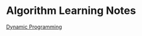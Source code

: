# Algorithm Learning Notes
[Dynamic Programming](https://github.com/Sophie1797/AlgorithmLearningNote/blob/master/Notes/DynamicProgramming.md)